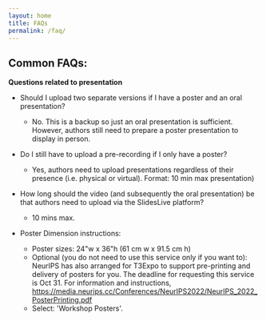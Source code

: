 ```yaml
---
layout: home
title: FAQs
permalink: /faq/
---
```


## Common FAQs: 

**Questions related to presentation**

- Should I upload two separate versions if I have a poster and an oral presentation? 
    - No. This is a backup so just an oral presentation is sufficient. However, authors still need to prepare a poster presentation to display in person. 

- Do I still have to upload a pre-recording if I only have a poster? 
    - Yes, authors need to upload presentations regardless of their presence (i.e. physical or virtual). Format: 10 min max presentation)

- How long should the video (and subsequently the oral presentation) be that authors need to upload via the SlidesLive platform? 
    - 10 mins max.

- Poster Dimension instructions: 
    - Poster sizes: 24"w x 36"h (61 cm w x 91.5 cm h)
    - Optional (you do not need to use this service only if you want to): NeurIPS has also arranged for T3Expo to support pre-printing and delivery of posters for you. The deadline for requesting this service is Oct 31. For information and instructions,  https://media.neurips.cc/Conferences/NeurIPS2022/NeurIPS_2022_PosterPrinting.pdf
    - Select: 'Workshop Posters'. 


